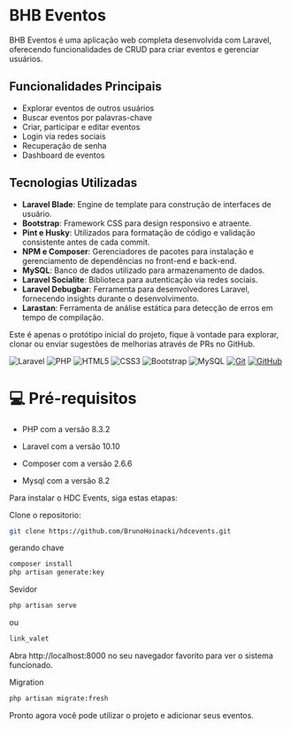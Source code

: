 # BHB Eventos

BHB Eventos é uma aplicação web completa desenvolvida com Laravel, oferecendo funcionalidades de CRUD para criar eventos e gerenciar usuários.

## Funcionalidades Principais
- Explorar eventos de outros usuários
- Buscar eventos por palavras-chave
- Criar, participar e editar eventos
- Login via redes sociais
- Recuperação de senha
- Dashboard de eventos

## Tecnologias Utilizadas
- **Laravel Blade**: Engine de template para construção de interfaces de usuário.
- **Bootstrap**: Framework CSS para design responsivo e atraente.
- **Pint e Husky**: Utilizados para formatação de código e validação consistente antes de cada commit.
- **NPM e Composer**: Gerenciadores de pacotes para instalação e gerenciamento de dependências no front-end e back-end.
- **MySQL**: Banco de dados utilizado para armazenamento de dados.
- **Laravel Socialite**: Biblioteca para autenticação via redes sociais.
- **Laravel Debugbar**: Ferramenta para desenvolvedores Laravel, fornecendo insights durante o desenvolvimento.
- **Larastan**: Ferramenta de análise estática para detecção de erros em tempo de compilação.

Este é apenas o protótipo inicial do projeto, fique à vontade para explorar, clonar ou enviar sugestões de melhorias através de PRs no GitHub.

![Laravel](https://img.shields.io/badge/laravel-%23FF2D20.svg?style=for-the-badge&logo=laravel&logoColor=white)
![PHP](https://img.shields.io/badge/php-%23777BB4.svg?style=for-the-badge&logo=php&logoColor=white)
![HTML5](https://img.shields.io/badge/html5-%23E34F26.svg?style=for-the-badge&logo=html5&logoColor=white)
![CSS3](https://img.shields.io/badge/css3-%231572B6.svg?style=for-the-badge&logo=css3&logoColor=white)
![Bootstrap](https://img.shields.io/badge/bootstrap-%23563D7C.svg?style=for-the-badge&logo=bootstrap&logoColor=white)
![MySQL](https://img.shields.io/badge/mysql-%2300f.svg?style=for-the-badge&logo=mysql&logoColor=white)
<a href="https://git-scm.com/" target="_blank"><img src="https://img.shields.io/badge/Git-F05032?style=for-the-badge&logo=git&logoColor=white" alt="Git"></a>
<a href="https://github.com/" target="_blank"><img src="https://img.shields.io/badge/GitHub-181717?style=for-the-badge&logo=github&logoColor=white" alt="GitHub"></a>

# 💻 Pré-requisitos
- PHP com a versão 8.3.2

- Laravel com a versão 10.10

- Composer com a versão 2.6.6

- Mysql com a versão 8.2

Para instalar o HDC Events, siga estas etapas:

Clone o repositorio:
```bash
git clone https://github.com/BrunoHoinacki/hdcevents.git
```

gerando chave
```bash
composer install
php artisan generate:key
```

Sevidor
```bash
php artisan serve
```
ou
```bash
link_valet
```
Abra http://localhost:8000 no seu navegador favorito para ver o sistema funcionado.

Migration
```bash
php artisan migrate:fresh
```

Pronto agora você pode utilizar o projeto e adicionar seus eventos.
